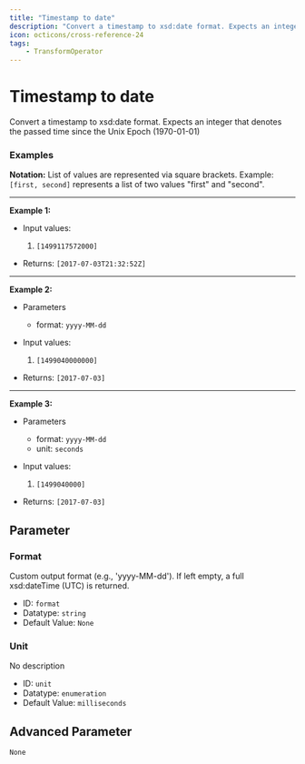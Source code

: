 ```yaml
---
title: "Timestamp to date"
description: "Convert a timestamp to xsd:date format. Expects an integer that denotes the passed time since the Unix Epoch (1970-01-01)"
icon: octicons/cross-reference-24
tags: 
    - TransformOperator
---
```

# Timestamp to date
<!-- This file was generated - DO NOT CHANGE IT MANUALLY -->



Convert a timestamp to xsd:date format. Expects an integer that denotes the passed time since the Unix Epoch (1970-01-01)

### Examples

**Notation:** List of values are represented via square brackets. Example: `[first, second]` represents a list of two values "first" and "second".

---
**Example 1:**

* Input values:
    1. `[1499117572000]`

* Returns: `[2017-07-03T21:32:52Z]`


---
**Example 2:**

* Parameters
    * format: `yyyy-MM-dd`

* Input values:
    1. `[1499040000000]`

* Returns: `[2017-07-03]`


---
**Example 3:**

* Parameters
    * format: `yyyy-MM-dd`
    * unit: `seconds`

* Input values:
    1. `[1499040000]`

* Returns: `[2017-07-03]`




## Parameter

### Format

Custom output format (e.g., 'yyyy-MM-dd'). If left empty, a full xsd:dateTime (UTC) is returned.

- ID: `format`
- Datatype: `string`
- Default Value: `None`



### Unit

No description

- ID: `unit`
- Datatype: `enumeration`
- Default Value: `milliseconds`





## Advanced Parameter

`None`